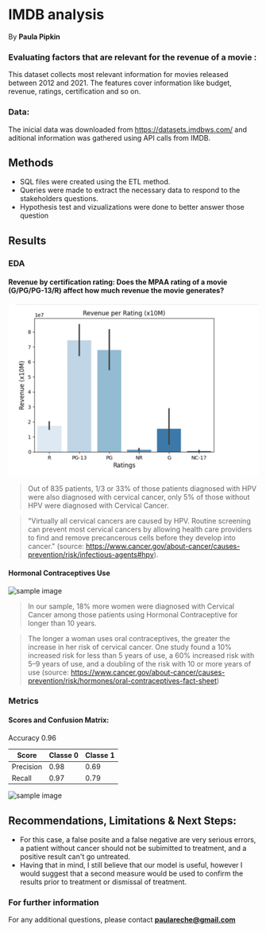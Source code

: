 # IMDB analysis

By **Paula Pipkin** 

### Evaluating factors that are relevant for the revenue of a movie :

This dataset collects most relevant information for movies released between 2012 and 2021. 
The features cover information like budget, revenue, ratings, certification and so on.


### Data:

The inicial data was downloaded from https://datasets.imdbws.com/ and aditional information was gathered using API calls from IMDB.

## Methods

- SQL files were created using the ETL method.  
- Queries were made to extract the necessary data to respond to the stakeholders questions.
- Hypothesis test and vizualizations were done to better answer those question


## Results


### EDA

#### Revenue by certification rating: Does the MPAA rating of a movie (G/PG/PG-13/R) affect how much revenue the movie generates?
![sample image](graph_certification.png)

> Out of 835 patients, 1/3 or 33% of those patients diagnosed with HPV were also diagnosed with cervical cancer, only 5% of those without HPV were diagnosed with Cervical Cancer.

> "Virtually all cervical cancers are caused by HPV. Routine screening can prevent most cervical cancers by allowing health care providers to find and remove precancerous cells before they develop into cancer." (source: https://www.cancer.gov/about-cancer/causes-prevention/risk/infectious-agents#hpv).

#### Hormonal Contraceptives Use

![sample image](plot2.png)

> In our sample, 18% more women were diagnosed with Cervical Cancer among those patients using Hormonal Contraceptive for longer than 10 years.

> The longer a woman uses oral contraceptives, the greater the increase in her risk of cervical cancer. One study found a 10% increased risk for less than 5 years of use, a 60% increased risk with 5–9 years of use, and a doubling of the risk with 10 or more years of use (source: https://www.cancer.gov/about-cancer/causes-prevention/risk/hormones/oral-contraceptives-fact-sheet)

### Metrics

#### Scores and Confusion Matrix:

Accuracy 0.96

| Score        | Classe 0                   | Classe 1       |
| ------------- | -----------------------| -------- |
| Precision | 0.98	 | 0.69 |
| Recall |0.97             |0.79  |


![sample image](confusionmatrix.jpg)

## Recommendations, Limitations & Next Steps:

- For this case, a false posite and a false negative are very serious errors, a patient without cancer should not be subimitted to treatment, and a positive result can't go untreated.
- Having that in mind, I still believe that our model is useful, however I would suggest that a second measure would be used to confirm the results prior to treatment or dismissal of treatment.

### For further information


For any additional questions, please contact **paulareche@gmail.com**
